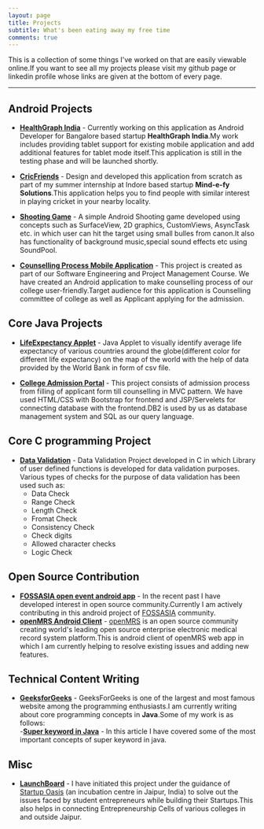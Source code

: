 ```yaml
---
layout: page
title: Projects
subtitle: What's been eating away my free time
comments: true
---
```


This is a collection of some things I've worked on that are easily viewable online.If you want to see all my projects please visit my github page or linkedin profile whose links are given at the bottom of every page.

---

## Android Projects
 - **[HealthGraph India](http://healthgraph.in/)** - Currently working on this application as Android Developer for Bangalore based startup **HealthGraph India**.My work includes providing tablet support for existing mobile application and add additional features for tablet mode itself.This application is still in the testing phase and will be launched shortly.

 - **[CricFriends](https://play.google.com/store/apps/details?id=com.mindefy.cricfrnds.app&hl=en)** - Design and developed this application from scratch as part of my summer internship at Indore based startup **Mind-e-fy  Solutions**.This application helps you to find people with similar interest in playing cricket in your nearby locality.

 - **[Shooting Game](https://github.com/vjs3/ShootingGame_Updated)** - A simple Android Shooting game developed using concepts such as SurfaceView, 2D graphics, CustomViews, AsyncTask etc. in which user can hit the target using small bulles from canon.It also has functionality of background music,special sound effects etc using SoundPool.

 - **[Counselling Process Mobile Application](https://github.com/vjs3/UG_Admission)**  - This project is created as part of our Software Engineering and Project Management Course. We have created an Android application to make counselling process of our college user-friendly.Target audience for this application is Counselling committee of college as well as Applicant applying for the admission.

## Core Java Projects
 - **[LifeExpectancy Applet](https://github.com/vjs3/LifeExpectancy)** - Java Applet to visually identify average life expectancy of various countries around the globe(different color for different life expectancy) on the map of the world with the help of data provided by the World Bank in form of csv file.

 - **[College Admission Portal](https://github.com/vjs3/College-Admission-Portal)** - This project consists of admission process from filling of applicant form till counselling in MVC pattern. We have used HTML/CSS with Bootstrap for frontend and JSP/Servelets for connecting database with the frontend.DB2 is used by us as database management system and SQL as our query language.

## Core C programming Project 
- **[Data Validation](https://github.com/vjs3/Data-Validation)** - Data Validation Project developed in C in which Library of user defined functions is developed for data validation purposes. Various types of checks for the purpose of data validation has been used such as: <br>
  - Data Check<br>
  - Range Check<br>
  - Length Check<br>
  - Fromat Check<br>
  - Consistency Check<br>
  - Check digits<br>
  - Allowed character checks<br>
  - Logic Check<br>

## Open Source Contribution
- **[FOSSASIA open event android app](https://github.com/fossasia/open-event-android)** - In the recent past I have developed interest in open source community.Currently I am actively contributing in this android project of [FOSSASIA](https://github.com/fossasia/open-event-android) community.
- **[openMRS Android Client](https://github.com/openmrs/openmrs-contrib-android-client)** - [openMRS](http://openmrs.org/) is an open source community creating world's leading open source enterprise electronic medical record system platform.This is android client of openMRS web app in which I am currently helping to resolve existing issues and adding new features. 

## Technical Content Writing
- **[GeeksforGeeks](https://geeksforgeeks.org)** - GeeksForGeeks is one of the largest and most famous website among the programming enthusiasts.I am currently writing about core programming concepts in **Java**.Some of my work is as follows:<br>
  -**[Super keyword in Java](https://geeksquiz.com/super-keyword)** - In this article I have covered some of the most important concepts of super keyword in java.

## Misc
- **[LaunchBoard]()** - I have initiated this project under the guidance of [Startup Oasis](http://www.startupoasis.in/) (an incubation centre in Jaipur, India) to solve out the issues faced by student entrepreneurs while building their Startups.This also helps in connecting Entrepreneurship Cells of various colleges in and outside Jaipur.
